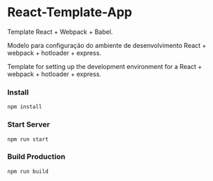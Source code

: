 # React-Template-App
Template React + Webpack + Babel.

Modelo para configuração do ambiente de desenvolvimento React + webpack + hotloader + express.

Template for setting up the development environment for a React + webpack + hotloader + express.

### Install

```
npm install

```
### Start Server

 ```
npm run start

```

### Build Production

 ```
npm run build

```
